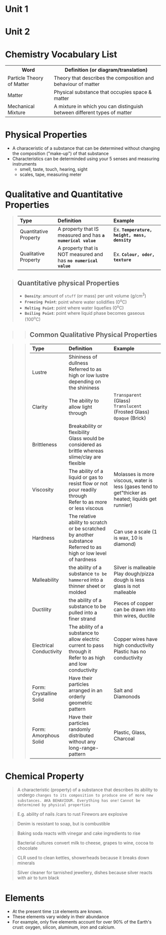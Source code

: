 # Unit 1

# Unit 2

# Chemistry Vocabulary List

<table class="table" style="max-width=80%">
<tr>
  <th>Word</th>
  <th>Definition (or diagram/translation)</th>
</tr>
<tr>
  <td>Particle Theory of Matter</td>
  <td>Theory that describes the composition and behaviour of matter</td>
</tr>
<tr>
  <td>Matter</td>
  <td>Physical substance that occupies space & matter</td>
</tr>
<tr>
  <td>Mechanical Mixture</td>
  <td>A mixture in which you can distinguish between different types of matter</td>
</tr>  
</table>

# Physical Properties
- A characeristic of a substance that can be determined without changing the composition ("make-up") of that substance
- Characteristics can be determinded using your 5 senses and measuring instruments 
  - smell, taste, touch, hearing, sight
  - scales, tape, measuring meter
  
# Qualitative and Quantitative Properties

> |Type|Definition|Example|
> |:---|:---------|:------|
> |Quantitative Property|A property that IS measured and has **```a numerical value```** |Ex. **```Temperature, height, mass, density```**|
> |Qualitative Property|A property that is NOT measured and has **```no numerical value```**|Ex. **```Colour, odor, texture```**|

> ## Quantitative physical Properties
> - **```Density```**: amount of ```stuff``` (or mass) per unit volume (g/cm<sup>3</sup>)
> - **```Freezing Point```**: point where water solidifies (0<sup>o</sup>C)
> - **```Melting Point```**: point where water liquefies (0<sup>o</sup>C)
> - **```Boiling Point```**: point where liquid phase becomes gaseous (100<sup>o</sup>C)

>> ## Common Qualitative Physical Properties

>> |Type|Definition|Example|
>> |:---|:---------|:------|
>> |Lustre|Shininess of dullness<br> Referred to as high or low lustre depending on the shininess||
>> |Clarity|The ability to allow light through|```Transparent``` (Glass) <br>```Translucent``` (Frosted Glass) <br>```Opaque``` (Brick)|
>> |Brittleness|Breakability or flexibility<br> Glass would be considered as brittle whereas slime/clay are flexible|
>> |Viscosity|The ability of a liquid or gas to resist flow or not pour readily through<br> Refer to as more or less viscous|Molasses is more viscous, water is less (gases tend to get"thicker as heated; liquids get runnier)|
>> |Hardness|The relative ability to scratch or be scratched by another substance<br> Referred to as high or low level of hardness| Can use a scale (1 is wax, 10 is diamond)|
>> |Malleability|the ability of a substance ```to be hammered``` into a thinner sheet or molded|Silver is malleable<br> Play dough/pizza dough is less<br> glass is not malleable|
>> |Ductility|the ability of a substance to be pulled into a finer strand|Pieces of copper can be drawn into thin wires, ductile|
>> |Electrical Conductivity|The ability of a substance to allow electric current to pass through it<br> Refer to as high and low conductivity|Copper wires have high conductivity<br> Plastic has no conductivity|
>> |Form: Crystalline Solid|Have their particles arranged in an orderly geometric pattern|Salt and Diamonods|
>> |Form: Amorphous Solid|Have their particles randomly distributed without any long-range-pattern|Plastic, Glass, Charcoal|

# Chemical Property

> A characteristic (property) of a substance that describes its ability to undergo ```changes to its composition to produce one of more new substances. AKA BEHAVIOUR. Everything has one!```
> ```Cannot be determined by physical properties```

> E.g. ability of nails /cars to rust
> Firewors are explosive

> Denim is resistant to soap, but is combustible

> Baking soda reacts with vinegar and cake ingredients to rise

> Bacterial cultures convert milk to cheese, grapes to wine, cocoa to chocolate

> CLR used to clean kettles, showerheads because it breaks down minerals

> Silver cleaner for tarnished jewellery, dishes because silver reacts with air to turn black


# Elements

- At the present time ```118``` elements are known.
- These elements vary widely in their abundance
- For example, only five elements account for over 90% of the Earth's crust: oxygen, silicon, aluminum, iron and calcium.


 
  
  
  
